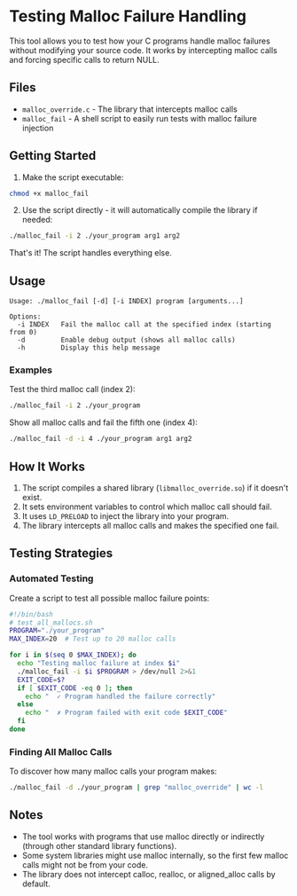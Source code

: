 # Testing Malloc Failure Handling

This tool allows you to test how your C programs handle malloc failures without modifying your source code. It works by intercepting malloc calls and forcing specific calls to return NULL.

## Files

- `malloc_override.c` - The library that intercepts malloc calls
- `malloc_fail` - A shell script to easily run tests with malloc failure injection

## Getting Started

1. Make the script executable:

```bash
chmod +x malloc_fail
```

2. Use the script directly - it will automatically compile the library if needed:

```bash
./malloc_fail -i 2 ./your_program arg1 arg2
```

That's it! The script handles everything else.

## Usage

```
Usage: ./malloc_fail [-d] [-i INDEX] program [arguments...]

Options:
  -i INDEX   Fail the malloc call at the specified index (starting from 0)
  -d         Enable debug output (shows all malloc calls)
  -h         Display this help message
```

### Examples

Test the third malloc call (index 2):
```bash
./malloc_fail -i 2 ./your_program
```

Show all malloc calls and fail the fifth one (index 4):
```bash
./malloc_fail -d -i 4 ./your_program arg1 arg2
```

## How It Works

1. The script compiles a shared library (`libmalloc_override.so`) if it doesn't exist.
2. It sets environment variables to control which malloc call should fail.
3. It uses `LD_PRELOAD` to inject the library into your program.
4. The library intercepts all malloc calls and makes the specified one fail.

## Testing Strategies

### Automated Testing

Create a script to test all possible malloc failure points:

```bash
#!/bin/bash
# test_all_mallocs.sh
PROGRAM="./your_program"
MAX_INDEX=20  # Test up to 20 malloc calls

for i in $(seq 0 $MAX_INDEX); do
  echo "Testing malloc failure at index $i"
  ./malloc_fail -i $i $PROGRAM > /dev/null 2>&1
  EXIT_CODE=$?
  if [ $EXIT_CODE -eq 0 ]; then
    echo "  ✓ Program handled the failure correctly"
  else
    echo "  ✗ Program failed with exit code $EXIT_CODE"
  fi
done
```

### Finding All Malloc Calls

To discover how many malloc calls your program makes:

```bash
./malloc_fail -d ./your_program | grep "malloc_override" | wc -l
```

## Notes

- The tool works with programs that use malloc directly or indirectly (through other standard library functions).
- Some system libraries might use malloc internally, so the first few malloc calls might not be from your code.
- The library does not intercept calloc, realloc, or aligned_alloc calls by default.